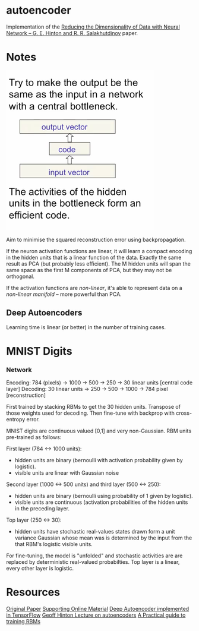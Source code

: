 # autoencoder
Implementation of the [Reducing the Dimensionality of Data with Neural Network – G. E. Hinton and R. R. Salakhutdinov](https://www.cs.toronto.edu/~hinton/science.pdf) paper.





# Notes
![](figs/autoencoder.png)

Aim to minimise the squared reconstruction error using backpropagation.

If the neuron activation functions are linear, it will learn a compact encoding in the hidden units that is a linear function of the data. Exactly the same result as PCA (but probably less efficient). The M hidden units will span the same space as the first M components of PCA, but they may not be orthogonal.

If the activation functions are *non-linear*, it's able to represent data on a *non-linear manifold* – more powerful than PCA.

## Deep Autoencoders

Learning time is linear (or better) in the number of training cases.


# MNIST Digits
### Network
Encoding: 784 (pixels) -> 1000 -> 500 -> 250 -> 30 linear units [central code layer]
Decoding: 30 linear units -> 250 -> 500 -> 1000 -> 784 pixel [reconstruction]

First trained by stacking RBMs to get the 30 hidden units. Transpose of those weights used for decoding. Then fine-tune with backprop with cross-entropy error.

MNIST digits are continuous valued [0,1] and very non-Gaussian. 
RBM units pre-trained as follows:

First layer (784 <-> 1000 units):
  - hidden units are binary (bernoulli with activation probability given by logistic).
  - visible units are linear with Gaussian noise

Second layer (1000 <-> 500 units) and third layer (500 <-> 250):
  - hidden units are binary (bernoulli using probability of 1 given by logistic).
  - visible units are continuous (activation probabilities of the hidden units in the preceding layer.

Top layer (250 <-> 30):
  - hidden units have stochastic real-values states drawn form a unit variance Gaussian whose mean was is determined by the input from the that RBM's logistic visible units.


For fine-tuning, the model is "unfolded" and stochastic activities are are replaced by deterministic real-valued probabilties. Top layer is a linear, every other layer is logistic.


# Resources
[Original Paper](https://www.cs.toronto.edu/~hinton/science.pdf)
[Supporting Online Material](http://science.sciencemag.org/content/suppl/2006/08/04/313.5786.504.DC1)
[Deep Autoencoder implemented in TensorFlow](https://gist.github.com/saliksyed/593c950ba1a3b9dd08d5)
[Geoff Hinton Lecture on autoencoders](https://class.coursera.org/neuralnets-2012-001/lecture/161)
[A Practical guide to training RBMs](http://www.cs.toronto.edu/~hinton/absps/guideTR.pdf)